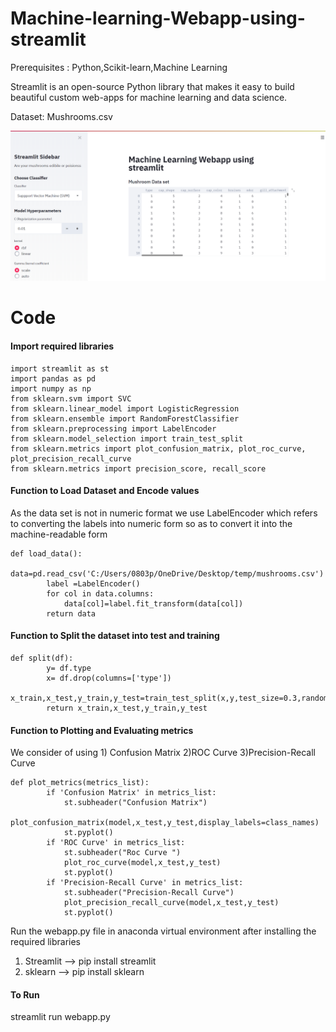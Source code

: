 # Machine-learning-Webapp-using-streamlit

Prerequisites : Python,Scikit-learn,Machine Learning

Streamlit is an open-source Python library that makes it easy to build beautiful custom web-apps for machine learning and data science.

Dataset: Mushrooms.csv

![Image](https://github.com/pranav0803/Machine-learning-Webapp-using-streamlit/blob/master/strem.PNG)

# Code

<h4>Import required libraries </h4>

```
import streamlit as st
import pandas as pd
import numpy as np
from sklearn.svm import SVC
from sklearn.linear_model import LogisticRegression
from sklearn.ensemble import RandomForestClassifier
from sklearn.preprocessing import LabelEncoder
from sklearn.model_selection import train_test_split
from sklearn.metrics import plot_confusion_matrix, plot_roc_curve, plot_precision_recall_curve
from sklearn.metrics import precision_score, recall_score 

```

<h4> Function to Load Dataset and Encode values</h4>
As the data set is not in numeric format we use LabelEncoder which refers to converting the labels into numeric form so as to convert it into the machine-readable form

```
def load_data():
        data=pd.read_csv('C:/Users/0803p/OneDrive/Desktop/temp/mushrooms.csv')
        label =LabelEncoder()
        for col in data.columns:
            data[col]=label.fit_transform(data[col])
        return data
```

<h4> Function to Split the dataset into test and training </h4>

```
def split(df):
        y= df.type
        x= df.drop(columns=['type'])
        x_train,x_test,y_train,y_test=train_test_split(x,y,test_size=0.3,random_state=0)
        return x_train,x_test,y_train,y_test
```


<h4>Function to Plotting and Evaluating metrics</h4>
We consider of using 1) Confusion Matrix 2)ROC Curve 3)Precision-Recall Curve

```
def plot_metrics(metrics_list):
        if 'Confusion Matrix' in metrics_list:
            st.subheader("Confusion Matrix")
            plot_confusion_matrix(model,x_test,y_test,display_labels=class_names)
            st.pyplot()
        if 'ROC Curve' in metrics_list:
            st.subheader("Roc Curve ")
            plot_roc_curve(model,x_test,y_test)
            st.pyplot()
        if 'Precision-Recall Curve' in metrics_list:
            st.subheader("Precision-Recall Curve")
            plot_precision_recall_curve(model,x_test,y_test)
            st.pyplot()
```

Run the webapp.py file in anaconda virtual environment after installing the required libraries
1) Streamlit --> pip install streamlit
2) sklearn  --> pip install sklearn

#### To Run
streamlit run webapp.py
